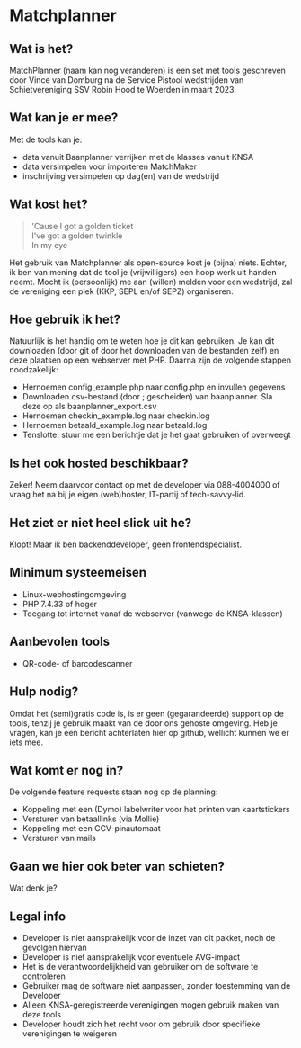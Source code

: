 # Matchplanner

## Wat is het?

MatchPlanner (naam kan nog veranderen) is een set met tools geschreven door Vince van Domburg na de Service Pistool wedstrijden van Schietvereniging SSV Robin Hood te Woerden in maart 2023.

## Wat kan je er mee?

Met de tools kan je:
- data vanuit Baanplanner verrijken met de klasses vanuit KNSA
- data versimpelen voor importeren MatchMaker
- inschrijving versimpelen op dag(en) van de wedstrijd

## Wat kost het?

> 'Cause I got a golden ticket  
> I've got a golden twinkle  
> In my eye

Het gebruik van Matchplanner als open-source kost je (bijna) niets. Echter, ik ben van mening dat de tool je (vrijwilligers) een hoop werk uit handen neemt. Mocht ik (persoonlijk) me aan (willen) melden voor een wedstrijd, zal de vereniging een plek (KKP, SEPL en/of SEPZ) organiseren.

## Hoe gebruik ik het?

Natuurlijk is het handig om te weten hoe je dit kan gebruiken. Je kan dit downloaden (door git of door het downloaden van de bestanden zelf) en deze plaatsen op een webserver met PHP. Daarna zijn de volgende stappen noodzakelijk:
- Hernoemen config_example.php naar config.php en invullen gegevens
- Downloaden csv-bestand (door ; gescheiden) van baanplanner. Sla deze op als baanplanner_export.csv
- Hernoemen checkin_example.log naar checkin.log
- Hernoemen betaald_example.log naar betaald.log
- Tenslotte: stuur me een berichtje dat je het gaat gebruiken of overweegt

## Is het ook hosted beschikbaar?

Zeker! Neem daarvoor contact op met de developer via 088-4004000 of vraag het na bij je eigen (web)hoster, IT-partij of tech-savvy-lid.

## Het ziet er niet heel slick uit he?

Klopt! Maar ik ben backenddeveloper, geen frontendspecialist.

## Minimum systeemeisen

- Linux-webhostingomgeving
- PHP 7.4.33 of hoger
- Toegang tot internet vanaf de webserver (vanwege de KNSA-klassen)

## Aanbevolen tools

- QR-code- of barcodescanner

## Hulp nodig?

Omdat het (semi)gratis code is, is er geen (gegarandeerde) support op de tools, tenzij je gebruik maakt van de door ons gehoste omgeving. Heb je vragen, kan je een bericht achterlaten hier op github, wellicht kunnen we er iets mee.

## Wat komt er nog in?

De volgende feature requests staan nog op de planning:
- Koppeling met een (Dymo) labelwriter voor het printen van kaartstickers
- Versturen van betaallinks (via Mollie)
- Koppeling met een CCV-pinautomaat
- Versturen van mails

## Gaan we hier ook beter van schieten?

Wat denk je?

## Legal info

- Developer is niet aansprakelijk voor de inzet van dit pakket, noch de gevolgen hiervan
- Developer is niet aansprakelijk voor eventuele AVG-impact
- Het is de verantwoordelijkheid van gebruiker om de software te controleren
- Gebruiker mag de software niet aanpassen, zonder toestemming van de Developer
- Alleen KNSA-geregistreerde verenigingen mogen gebruik maken van deze tools
- Developer houdt zich het recht voor om gebruik door specifieke verenigingen te weigeren
